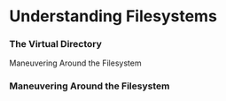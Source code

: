 # Understanding Filesystems

### The Virtual Directory

Maneuvering Around the Filesystem

### Maneuvering Around the Filesystem


